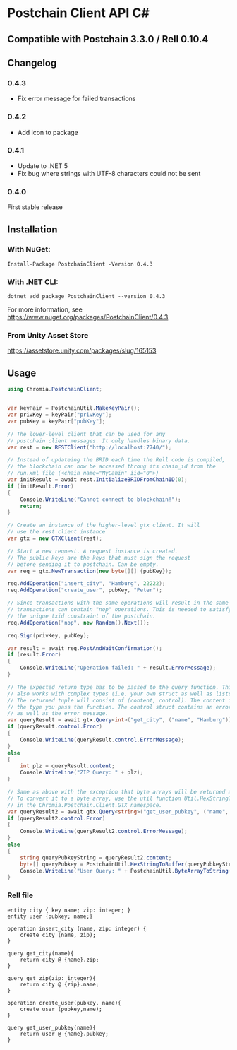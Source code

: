 # Postchain Client API C#

## Compatible with Postchain 3.3.0 / Rell 0.10.4

## Changelog

### 0.4.3
- Fix error message for failed transactions

### 0.4.2
- Add icon to package

### 0.4.1
- Update to .NET 5
- Fix bug where strings with UTF-8 characters could not be sent

### 0.4.0
First stable release

## Installation
### With NuGet:
```
Install-Package PostchainClient -Version 0.4.3
```
### With .NET CLI:
```
dotnet add package PostchainClient --version 0.4.3
```

For more information, see https://www.nuget.org/packages/PostchainClient/0.4.3

### From Unity Asset Store

https://assetstore.unity.com/packages/slug/165153

## Usage
```c#
using Chromia.PostchainClient;


var keyPair = PostchainUtil.MakeKeyPair();
var privKey = keyPair["privKey"];
var pubKey = keyPair["pubKey"];

// The lower-level client that can be used for any
// postchain client messages. It only handles binary data.
var rest = new RESTClient("http://localhost:7740/");

// Instead of updateing the BRID each time the Rell code is compiled,
// the blockchain can now be accessed throug its chain_id from the 
// run.xml file (<chain name="MyCahin" iid="0">)
var initResult = await rest.InitializeBRIDFromChainID(0);
if (initResult.Error)
{
    Console.WriteLine("Cannot connect to blockchain!");
    return;
}

// Create an instance of the higher-level gtx client. It will
// use the rest client instance
var gtx = new GTXClient(rest);

// Start a new request. A request instance is created.
// The public keys are the keys that must sign the request
// before sending it to postchain. Can be empty.
var req = gtx.NewTransaction(new byte[][] {pubKey});

req.AddOperation("insert_city", "Hamburg", 22222);
req.AddOperation("create_user", pubKey, "Peter");

// Since transactions with the same operations will result in the same txid,
// transactions can contain "nop" operations. This is needed to satisfy
// the unique txid constraint of the postchain. 
req.AddOperation("nop", new Random().Next());

req.Sign(privKey, pubKey);

var result = await req.PostAndWaitConfirmation();
if (result.Error)
{
    Console.WriteLine("Operation failed: " + result.ErrorMessage);
}

// The expected return type has to be passed to the query function. This
// also works with complex types (i.e. your own struct as well as lists).
// The returned tuple will consist of (content, control). The content is of
// the type you pass the function. The control struct contains an error flag
// as well as the error message.
var queryResult = await gtx.Query<int>("get_city", ("name", "Hamburg"));
if (queryResult.control.Error)
{
    Console.WriteLine(queryResult.control.ErrorMessage);
}
else
{
    int plz = queryResult.content;
    Console.WriteLine("ZIP Query: " + plz);
}

// Same as above with the exception that byte arrays will be returned as strings.
// To convert it to a byte array, use the util function Util.HexStringToBuffer() 
// in the Chromia.Postchain.Client.GTX namespace.
var queryResult2 = await gtx.Query<string>("get_user_pubkey", ("name", "Peter"));
if (queryResult2.control.Error)
{
    Console.WriteLine(queryResult2.control.ErrorMessage);
}
else
{
    string queryPubkeyString = queryResult2.content;
    byte[] queryPubkey = PostchainUtil.HexStringToBuffer(queryPubkeyString);
    Console.WriteLine("User Query: " + PostchainUtil.ByteArrayToString(queryPubkey));
}
```

### Rell file
```
entity city { key name; zip: integer; }
entity user {pubkey; name;}

operation insert_city (name, zip: integer) {
    create city (name, zip);
}

query get_city(name){
    return city @ {name}.zip;
}

query get_zip(zip: integer){
    return city @ {zip}.name;
}

operation create_user(pubkey, name){
    create user (pubkey,name);
}

query get_user_pubkey(name){
    return user @ {name}.pubkey;
}
```
